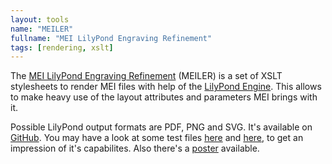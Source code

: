 ```yaml
---
layout: tools
name: "MEILER"
fullname: "MEI LilyPond Engraving Refinement"
tags: [rendering, xslt]
---
```


The [MEI LilyPond Engraving Refinement](https://github.com/rettinghaus/MEILER) (MEILER) is a set of XSLT stylesheets to render MEI files with help of the [LilyPond Engine](http://lilypond.org). This allows to make heavy use of the layout attributes and parameters MEI brings with it.

Possible LilyPond output formats are PDF, PNG and SVG. It's available on [GitHub](https://github.com/rettinghaus/MEILER). You may have a look at some test files [here](https://github.com/rettinghaus/MEILER/tree/master/tests) and [here](https://github.com/rettinghaus/mei-test-set/), to get an impression of it's capabilites. Also there's a [poster](https://doi.org/10.13140/RG.2.2.15014.93760) available.
